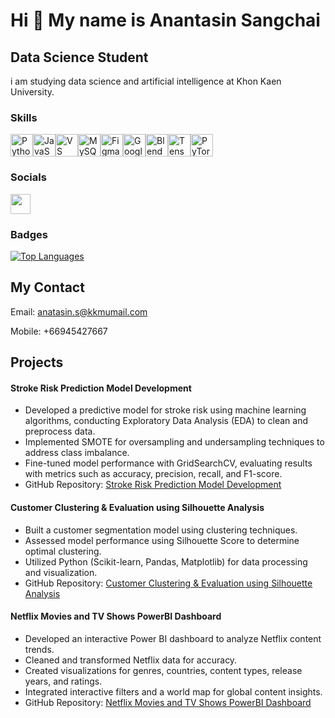 Hi 👋 My name is Anantasin Sangchai
===================================

Data Science Student
--------------------

i am studying data science and artificial intelligence at Khon Kaen University.

### Skills


<p align="left">
<a href="https://www.python.org/" target="_blank" rel="noreferrer"><img src="https://raw.githubusercontent.com/danielcranney/readme-generator/main/public/icons/skills/python-colored.svg" width="36" height="36" alt="Python" /></a><a href="https://developer.mozilla.org/en-US/docs/Web/JavaScript" target="_blank" rel="noreferrer"><img src="https://raw.githubusercontent.com/danielcranney/readme-generator/main/public/icons/skills/javascript-colored.svg" width="36" height="36" alt="JavaScript" /></a><a href="https://code.visualstudio.com/" target="_blank" rel="noreferrer"><img src="https://raw.githubusercontent.com/danielcranney/readme-generator/main/public/icons/skills/visualstudiocode.svg" width="36" height="36" alt="VS Code" /></a><a href="https://www.mysql.com/" target="_blank" rel="noreferrer"><img src="https://raw.githubusercontent.com/danielcranney/readme-generator/main/public/icons/skills/mysql-colored.svg" width="36" height="36" alt="MySQL" /></a><a href="https://www.figma.com/" target="_blank" rel="noreferrer"><img src="https://raw.githubusercontent.com/danielcranney/readme-generator/main/public/icons/skills/figma-colored.svg" width="36" height="36" alt="Figma" /></a><a href="https://cloud.google.com/" target="_blank" rel="noreferrer"><img src="https://raw.githubusercontent.com/danielcranney/readme-generator/main/public/icons/skills/googlecloud-colored.svg" width="36" height="36" alt="Google Cloud" /></a><a href="https://www.blender.org/" target="_blank" rel="noreferrer"><img src="https://raw.githubusercontent.com/danielcranney/readme-generator/main/public/icons/skills/blender-colored.svg" width="36" height="36" alt="Blender" /></a><a href="https://www.tensorflow.org/" target="_blank" rel="noreferrer"><img src="https://raw.githubusercontent.com/danielcranney/readme-generator/main/public/icons/skills/tensorflow-colored.svg" width="36" height="36" alt="TensorFlow" /></a><a href="https://pytorch.org/" target="_blank" rel="noreferrer"><img src="https://raw.githubusercontent.com/danielcranney/readme-generator/main/public/icons/skills/pytorch-colored.svg" width="36" height="36" alt="PyTorch" /></a>
</p>


### Socials

<p align="left"> <a href="https://www.github.com/AnantasinSangchai" target="_blank" rel="noreferrer"> <picture> <source media="(prefers-color-scheme: dark)" srcset="https://raw.githubusercontent.com/danielcranney/readme-generator/main/public/icons/socials/github-dark.svg" /> <source media="(prefers-color-scheme: light)" srcset="https://raw.githubusercontent.com/danielcranney/readme-generator/main/public/icons/socials/github.svg" /> <img src="https://raw.githubusercontent.com/danielcranney/readme-generator/main/public/icons/socials/github.svg" width="32" height="32" /> </picture> </a></p>

### Badges

<a href="https://github.com/AnantasinSangchai" align="left"><img src="https://github-readme-stats.vercel.app/api/top-langs/?username=AnantasinSangchai&langs_count=10&title_color=0891b2&text_color=ffffff&icon_color=0891b2&bg_color=1c1917&hide_border=true&locale=en&custom_title=Top%20%Languages" alt="Top Languages" /></a>

My Contact
--------------------
Email: anatasin.s@kkmumail.com

Mobile: +66945427667

Projects
--------------------
#### Stroke Risk Prediction Model Development
- Developed a predictive model for stroke risk using machine learning algorithms, conducting Exploratory Data Analysis (EDA) to clean and preprocess data.
- Implemented SMOTE for oversampling and undersampling techniques to address class imbalance.
- Fine-tuned model performance with GridSearchCV, evaluating results with metrics such as accuracy, precision, recall, and F1-score.
- GitHub Repository: [Stroke Risk Prediction Model Development](https://github.com/AnantasinSangchai/Stroke-Risk-Prediction-Model-Development)
#### Customer Clustering & Evaluation using Silhouette Analysis
- Built a customer segmentation model using clustering techniques.
- Assessed model performance using Silhouette Score to determine optimal clustering.
- Utilized Python (Scikit-learn, Pandas, Matplotlib) for data processing and visualization.
- GitHub Repository: [Customer Clustering & Evaluation using Silhouette Analysis](https://github.com/AnantasinSangchai/Clustering-for-Customer-Insight)
#### Netflix Movies and TV Shows PowerBI Dashboard
- Developed an interactive Power BI dashboard to analyze Netflix content trends.
- Cleaned and transformed Netflix data for accuracy.
- Created visualizations for genres, countries, content types, release years, and ratings.
- Integrated interactive filters and a world map for global content insights.
- GitHub Repository: [Netflix Movies and TV Shows PowerBI Dashboard](https://github.com/AnantasinSangchai/Netflix-Movies-and-TV-Shows-PowerBI-Dashboard)
